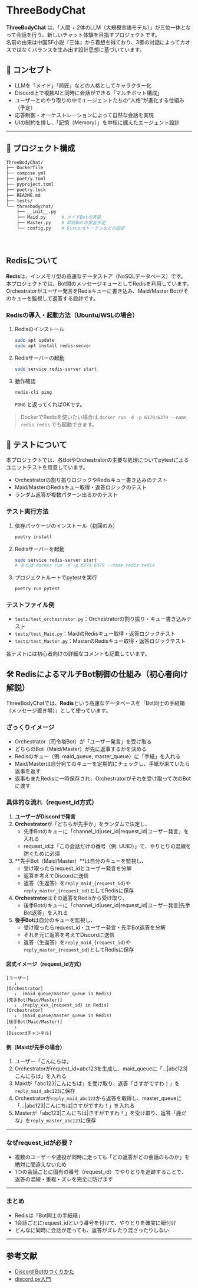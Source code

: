 # ThreeBodyChat

**ThreeBodyChat** は、「人間 + 2体のLLM（大規模言語モデル）」が三位一体となって会話を行う、新しいチャット体験を目指すプロジェクトです。  
名前の由来は中国SF小説『三体』から着想を得ており、3者の対話によってカオスではなくバランスを生み出す設計思想に基づいています。

## 🌟 コンセプト

- LLMを「メイド」「師匠」などの人格としてキャラクター化
- Discord上で複数AIと同時に会話ができる「マルチボット構成」
- ユーザーとのやり取りの中でエージェントたちの“人格”が進化する仕組み（予定）
- 応答制御・オーケストレーションによって自然な会話を実現
- UIの制約を排し、「記憶（Memory）」を中核に据えたエージェント設計

---

## 📂 プロジェクト構成

```bash
ThreeBodyChat/
├── Dockerfile
├── compose.yml
├── poetry.toml
├── pyproject.toml
├── poetry.lock
├── README.md
├── tests/
└── threebodychat/
    ├── __init__.py
    ├── Maid.py      # メイドBotの実装
    ├── Master.py    # 師匠Botの実装予定
    └── config.py    # Discordトークンなどの設定
```
　　　　　　　　　　　　　　　　　　　　　　　　　　　　　　　　　　　　　　　　　　　　　　　　　　　　　　　　　　　　　　　　　　　　　　　　　　　　　　　　　　　　　　　　　　　　　　　　　　　　　　　　　　　　　　　　
## Redisについて

**Redis**は、インメモリ型の高速なデータストア（NoSQLデータベース）です。
本プロジェクトでは、Bot間のメッセージキューとしてRedisを利用しています。
Orchestratorがユーザー発言をRedisキューに書き込み、Maid/Master Botがそのキューを監視して返答する設計です。

### Redisの導入・起動方法（Ubuntu/WSLの場合）

1. Redisのインストール
   ```sh
   sudo apt update
   sudo apt install redis-server
   ```

2. Redisサーバーの起動
   ```sh
   sudo service redis-server start
   ```

3. 動作確認
   ```sh
   redis-cli ping
   ```
   `PONG` と返ってくればOKです。

> DockerでRedisを使いたい場合は
> `docker run -d -p 6379:6379 --name redis redis`
> でも起動できます。

## 🧪 テストについて

本プロジェクトでは、各BotやOrchestratorの主要な処理についてpytestによるユニットテストを用意しています。

- Orchestratorの割り振りロジックやRedisキュー書き込みのテスト
- Maid/MasterのRedisキュー取得・返答ロジックのテスト
- ランダム返答が複数パターン出るかのテスト

### テスト実行方法

1. 依存パッケージのインストール（初回のみ）
   ```sh
   poetry install
   ```
2. Redisサーバーを起動
   ```sh
   sudo service redis-server start
   # または docker run -d -p 6379:6379 --name redis redis
   ```
3. プロジェクトルートでpytestを実行
   ```sh
   poetry run pytest
   ```

### テストファイル例
- `tests/test_orchestrator.py`：Orchestratorの割り振り・キュー書き込みテスト
- `tests/test_Maid.py`：MaidのRedisキュー取得・返答ロジックテスト
- `tests/test_Master.py`：MasterのRedisキュー取得・返答ロジックテスト

各テストには初心者向けの詳細なコメントも記載しています。

## 🛠 RedisによるマルチBot制御の仕組み（初心者向け解説）

ThreeBodyChatでは、**Redis**という高速なデータベースを「Bot同士の手紙箱（メッセージ置き場）」として使っています。

### ざっくりイメージ

- Orchestrator（司令塔Bot）が「ユーザー発言」を受け取る
- どちらのBot（Maid/Master）が先に返事するかを決める
- Redisのキュー（例: maid_queue, master_queue）に「手紙」を入れる
- Maid/Masterは自分宛てのキューを定期的にチェックし、手紙が来ていたら返事を返す
- 返事もまたRedisに一時保存され、Orchestratorがそれを受け取って次のBotに渡す

### 具体的な流れ（request_id方式）

1. **ユーザーがDiscordで発言**
2. **Orchestrator**が「どちらが先手か」をランダムで決定し、
   - 先手Botのキューに「channel_id|user_id|request_id|ユーザー発言」を入れる
   - request_idは「この会話だけの番号（例: UUID）」で、やりとりの混線を防ぐために必須
3. **先手Bot（Maid/Master）**は自分のキューを監視し、
   - 受け取ったらrequest_idとユーザー発言を分解
   - 返答を考えてDiscordに送信
   - 返答（生返答）を`reply_maid_{request_id}`や`reply_master_{request_id}`としてRedisに保存
4. **Orchestrator**はその返答をRedisから受け取り、
   - 後手Botのキューに「channel_id|user_id|request_id|ユーザー発言|先手Bot返答」を入れる
5. **後手Bot**は自分のキューを監視し、
   - 受け取ったらrequest_id・ユーザー発言・先手Bot返答を分解
   - それを元に返答を考えてDiscordに送信
   - 返答（生返答）を`reply_maid_{request_id}`や`reply_master_{request_id}`としてRedisに保存

#### 図式イメージ（request_id方式）

```
[ユーザー]
   ↓
[Orchestrator]
   ↓  (maid_queue/master_queue in Redis)
[先手Bot(Maid/Master)]
   ↓  (reply_xxx_{request_id} in Redis)
[Orchestrator]
   ↓  (maid_queue/master_queue in Redis)
[後手Bot(Maid/Master)]
   ↓
[Discordチャンネル]
```

#### 例（Maidが先手の場合）
1. ユーザー「こんにちは」
2. Orchestratorがrequest_id=abc123を生成し、maid_queueに「...|abc123|こんにちは」を入れる
3. Maidが「abc123|こんにちは」を受け取り、返答「さすがですわ！」を`reply_maid_abc123`に保存
4. Orchestratorが`reply_maid_abc123`から返答を取得し、master_queueに「...|abc123|こんにちは|さすがですわ！」を入れる
5. Masterが「abc123|こんにちは|さすがですわ！」を受け取り、返答「鹿だな」を`reply_master_abc123`に保存

---

### なぜrequest_idが必要？

- 複数のユーザーや連投が同時に走っても「どの返答がどの会話のものか」を絶対に間違えないため
- 1つの会話ごとに固有の番号（request_id）でやりとりを追跡することで、
  返答の混線・重複・ズレを完全に防げます

---

### まとめ
- Redisは「Bot同士の手紙箱」
- 1会話ごとにrequest_idという番号を付けて、やりとりを確実に紐付け
- どんなに同時に会話が走っても、返答がズレたり混ざったりしない

---

## 参考文献
- [Discord Botのつくりかた](https://qiita.com/shown_it/items/6e7fb7777f45008e0496)
- [discord.py入門](https://qiita.com/float_py/items/f2fd2f56f9536520b36a)